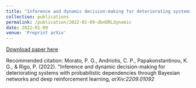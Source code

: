```yaml
---
title: "Inference and dynamic decision-making for deteriorating systems with probabilistic dependencies through Bayesian networks and deep reinforcement learning"
collection: publications
permalink: /publication/2022-01-09-dbnDRLdynamic
date: 2022-01-09
venue: 'Preprint arXiv'
---
```


[Download paper here](https://doi.org/10.48550/arXiv.2209.01092)

Recommended citation: Morato, P. G., Andriotis, C. P., Papakonstantinou, K. G., & Rigo, P. (2022). "Inference and dynamic decision-making for deteriorating systems with probabilistic dependencies through Bayesian networks and deep reinforcement learning, <i>arXiv:2209.01092</i>
